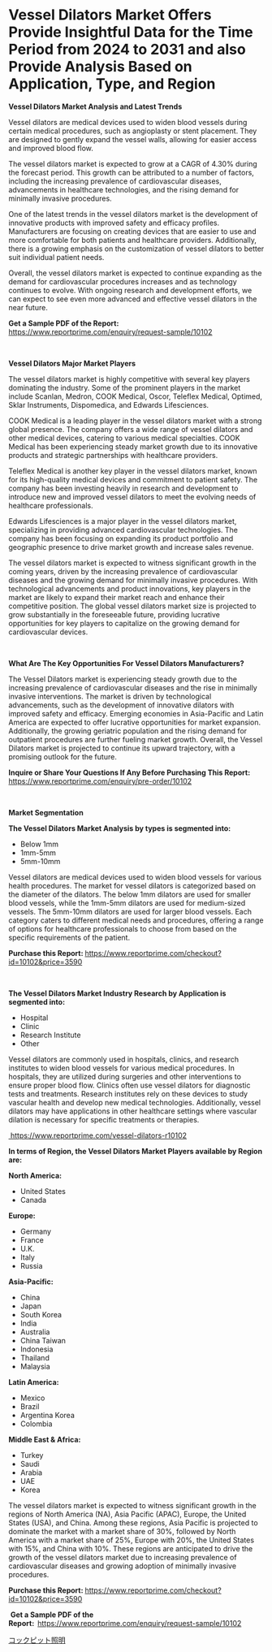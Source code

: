 <p><h1>Vessel Dilators Market Offers Provide Insightful Data for the Time Period from 2024 to 2031 and also Provide Analysis Based on Application, Type, and Region</h1></p><p><strong>Vessel Dilators Market Analysis and Latest Trends</strong></p>
<p><p>Vessel dilators are medical devices used to widen blood vessels during certain medical procedures, such as angioplasty or stent placement. They are designed to gently expand the vessel walls, allowing for easier access and improved blood flow.</p><p>The vessel dilators market is expected to grow at a CAGR of 4.30% during the forecast period. This growth can be attributed to a number of factors, including the increasing prevalence of cardiovascular diseases, advancements in healthcare technologies, and the rising demand for minimally invasive procedures.</p><p>One of the latest trends in the vessel dilators market is the development of innovative products with improved safety and efficacy profiles. Manufacturers are focusing on creating devices that are easier to use and more comfortable for both patients and healthcare providers. Additionally, there is a growing emphasis on the customization of vessel dilators to better suit individual patient needs.</p><p>Overall, the vessel dilators market is expected to continue expanding as the demand for cardiovascular procedures increases and as technology continues to evolve. With ongoing research and development efforts, we can expect to see even more advanced and effective vessel dilators in the near future.</p></p>
<p><strong>Get a Sample PDF of the Report:&nbsp;</strong> <a href="https://www.reportprime.com/enquiry/request-sample/10102">https://www.reportprime.com/enquiry/request-sample/10102</a></p>
<p>&nbsp;</p>
<p><strong>Vessel Dilators Major Market Players</strong></p>
<p><p>The vessel dilators market is highly competitive with several key players dominating the industry. Some of the prominent players in the market include Scanlan, Medron, COOK Medical, Oscor, Teleflex Medical, Optimed, Sklar Instruments, Dispomedica, and Edwards Lifesciences.</p><p>COOK Medical is a leading player in the vessel dilators market with a strong global presence. The company offers a wide range of vessel dilators and other medical devices, catering to various medical specialties. COOK Medical has been experiencing steady market growth due to its innovative products and strategic partnerships with healthcare providers.</p><p>Teleflex Medical is another key player in the vessel dilators market, known for its high-quality medical devices and commitment to patient safety. The company has been investing heavily in research and development to introduce new and improved vessel dilators to meet the evolving needs of healthcare professionals.</p><p>Edwards Lifesciences is a major player in the vessel dilators market, specializing in providing advanced cardiovascular technologies. The company has been focusing on expanding its product portfolio and geographic presence to drive market growth and increase sales revenue.</p><p>The vessel dilators market is expected to witness significant growth in the coming years, driven by the increasing prevalence of cardiovascular diseases and the growing demand for minimally invasive procedures. With technological advancements and product innovations, key players in the market are likely to expand their market reach and enhance their competitive position. The global vessel dilators market size is projected to grow substantially in the foreseeable future, providing lucrative opportunities for key players to capitalize on the growing demand for cardiovascular devices.</p></p>
<p>&nbsp;</p>
<p><strong>What Are The Key Opportunities For Vessel Dilators Manufacturers?</strong></p>
<p><p>The Vessel Dilators market is experiencing steady growth due to the increasing prevalence of cardiovascular diseases and the rise in minimally invasive interventions. The market is driven by technological advancements, such as the development of innovative dilators with improved safety and efficacy. Emerging economies in Asia-Pacific and Latin America are expected to offer lucrative opportunities for market expansion. Additionally, the growing geriatric population and the rising demand for outpatient procedures are further fueling market growth. Overall, the Vessel Dilators market is projected to continue its upward trajectory, with a promising outlook for the future.</p></p>
<p><strong>Inquire or Share Your Questions If Any Before Purchasing This Report:</strong> <a href="https://www.reportprime.com/enquiry/pre-order/10102">https://www.reportprime.com/enquiry/pre-order/10102</a></p>
<p>&nbsp;</p>
<p><strong>Market Segmentation</strong></p>
<p><strong>The Vessel Dilators Market Analysis by types is segmented into:</strong></p>
<p><ul><li>Below 1mm</li><li>1mm-5mm</li><li>5mm-10mm</li></ul></p>
<p><p>Vessel dilators are medical devices used to widen blood vessels for various health procedures. The market for vessel dilators is categorized based on the diameter of the dilators. The below 1mm dilators are used for smaller blood vessels, while the 1mm-5mm dilators are used for medium-sized vessels. The 5mm-10mm dilators are used for larger blood vessels. Each category caters to different medical needs and procedures, offering a range of options for healthcare professionals to choose from based on the specific requirements of the patient.</p></p>
<p><strong>Purchase this Report:&nbsp;</strong><a href="https://www.reportprime.com/checkout?id=10102&price=3590">https://www.reportprime.com/checkout?id=10102&price=3590</a></p>
<p>&nbsp;</p>
<p><strong>The Vessel Dilators Market Industry Research by Application is segmented into:</strong></p>
<p><ul><li>Hospital</li><li>Clinic</li><li>Research Institute</li><li>Other</li></ul></p>
<p><p>Vessel dilators are commonly used in hospitals, clinics, and research institutes to widen blood vessels for various medical procedures. In hospitals, they are utilized during surgeries and other interventions to ensure proper blood flow. Clinics often use vessel dilators for diagnostic tests and treatments. Research institutes rely on these devices to study vascular health and develop new medical technologies. Additionally, vessel dilators may have applications in other healthcare settings where vascular dilation is necessary for specific treatments or therapies.</p></p>
<p><a href="https://www.reportprime.com/vessel-dilators-r10102">&nbsp;https://www.reportprime.com/vessel-dilators-r10102</a></p>
<p><strong>In terms of Region, the Vessel Dilators Market Players available by Region are:</strong></p>
<p>
    <p> <strong> North America: </strong>
        <ul>
            <li>United States</li>
            <li>Canada</li>
        </ul>
        </p> 
    <p> <strong> Europe: </strong>
        <ul>
            <li>Germany</li>
            <li>France</li>
            <li>U.K.</li>
            <li>Italy</li>
            <li>Russia</li>
        </ul>
        </p> 
    <p> <strong> Asia-Pacific: </strong>
        <ul>
            <li>China</li>
            <li>Japan</li>
            <li>South Korea</li>
            <li>India</li>
            <li>Australia</li>
            <li>China Taiwan</li>
            <li>Indonesia</li>
            <li>Thailand</li>
            <li>Malaysia</li>
        </ul>
        </p> 
    <p> <strong> Latin America: </strong>
        <ul>
            <li>Mexico</li>
            <li>Brazil</li>
            <li>Argentina Korea</li>
            <li>Colombia</li>
        </ul>
        </p> 
    <p> <strong> Middle East & Africa: </strong>
        <ul>
            <li>Turkey</li>
            <li>Saudi</li>
            <li>Arabia</li>
            <li>UAE</li>
            <li>Korea</li>
        </ul>
    </p>
    </p>
<p><p>The vessel dilators market is expected to witness significant growth in the regions of North America (NA), Asia Pacific (APAC), Europe, the United States (USA), and China. Among these regions, Asia Pacific is projected to dominate the market with a market share of 30%, followed by North America with a market share of 25%, Europe with 20%, the United States with 15%, and China with 10%. These regions are anticipated to drive the growth of the vessel dilators market due to increasing prevalence of cardiovascular diseases and growing adoption of minimally invasive procedures.</p></p>
<p><strong>Purchase this Report: </strong><a href="https://www.reportprime.com/checkout?id=10102&price=3590">https://www.reportprime.com/checkout?id=10102&price=3590</a></p>
<p>&nbsp;<strong>Get a Sample PDF of the Report:&nbsp;&nbsp;</strong><a href="https://www.reportprime.com/enquiry/request-sample/10102">https://www.reportprime.com/enquiry/request-sample/10102</a></p>
<p><strong></strong></p>
<p><p><a href="https://github.com/oqxogxyvqe90775/Market-Research-Report-List-1/blob/main/314604223922.md">コックピット照明</a></p></p>